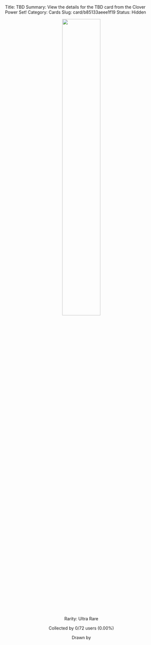 Title: TBD
Summary: View the details for the TBD card from the Clover Power Set!
Category: Cards
Slug: card/b85133aeee1f19
Status: Hidden

<center><a href='/images/cards/b85133aeee1f19.png'><img src='/images/cards/b85133aeee1f19.png' width='50%'></a>

Rarity: Ultra Rare

Collected by 0/72 users (0.00%)

Drawn by <a href='https://twitter.com/'></a></center>
